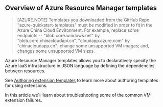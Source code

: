 ## Overview of Azure Resource Manager templates

>[AZURE.NOTE] Templates you downloaded from the GitHub Repo "azure-quickstart-templates" must be modified in order to fit in the Azure China Cloud Environment. For example, replace some endpoints -- "blob.core.windows.net" by "blob.core.chinacloudapi.cn", "cloudapp.azure.com" by "chinacloudapp.cn"; change some unsupported VM images; and, changes some unsupported VM sizes.

Azure Resource Manager templates allows you to declaratively specify the Azure IaaS infrastructure in JSON language by defining the dependencies between resources.

See  [Authoring extension templates](/documentation/articles/virtual-machines-windows-extensions-authoring-templates/) to learn more about authoring templates for using extensions.

In this article we'll learn about troubleshooting some of the common VM extension failures.